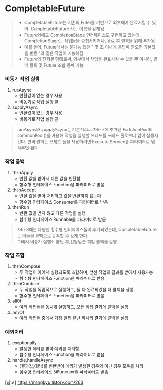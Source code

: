 # CompletableFuture

> - CompletableFuture는 기존의 Futer를 기반으로 외부에서 완료시킬 수 있어, CompletableFuture 라는 이름을 갖게됨
> - Future외에도 CompletionStage 인터페이스도 구현하고 있는데, CompletionStage는 작업들을 중첩시키거나, 완료 후 콜백을 위해 추가됨
> - 예를 들어, Future에서는 불가능 했던 " 몇 초 이내에 응답이 안오면 기본값을 반환 "와 같은 작업이 가능해짐
> - Future의 진화된 형태로써, 외부에서 작업을 완료시킬 수 있을 뿐 아니라, 콜백 등록 및 Future 조합 등이 가능


### 비동기 작업 실행
1. runAsync
   - 반환값이 없는 경우 사용
   - 비동기로 작업 실행 콜
2. supplyAsync
   - 반환값이 있는 경우 사용
   - 비동기로 작업 실행 콜
> runAsync와 supplyAsync는 기본적으로 자바 7에 추가된 ForkJoinPool의 commonPool()을 사용해 작업을 실행할 쓰레드를
> 쓰레드 풀로부터 얻어 실행시킨다. 만약 원하는 쓰레드 풀을 사용하려면 ExecutorService를 파라미터로 넘겨주면 된다.


### 작업 콜백
1. thenApply
   - 반환 값을 받아서 다른 값을 반환함
   - 함수형 인터페이스 Function을 파라미터로 받음
2. thenAccept
   - 반환 값을 받아 처리하고 값을 반환하지 않는다
   - 함수형 인터페이스 Consumer를 파라미터로 받음
3. thenRun
   - 반환 값을 받지 않고 다른 작업을 실행
   - 함수형 인터페이스 Runnable을 파라미터로 받음
> 자바 8에는 다양한 함수형 인터페이스들이 추가되었는데, CompletableFuture도 이들을 콜백으로 등록할 수 있게 한다.<br/>
> 그래서 비동기 실행이 끝난 후,전달받은 작업 콜백을 실행


### 작업 조합
1. thenCompose
   - 두 작업이 이어서 실행되도록 조합하며, 앞선 작업의 결과를 받아서 사용가능
   - 함수형 인터페이스 Function을 파라미터로 받음
2. thenCombine
   - 두 작업을 독립적으로 실행하고, 둘 다 완료되었을 때 콜백을 실행
   - 함수형 인터페이스 Function을 파라미터로 받음
3. allOf
   - 여러 작업들을 동시에 실행하고, 모든 작업 결과에 콜백을 실행
4. anyOf
   - 여러 작업들 중에서 가장 빨리 끝난 하나의 결과에 콜백을 실행


### 예외처리

1. exeptionally
   - 발생한 에러를 받아 예외를 처리함
   - 함수형 인터페이스 Function을 파라미터로 받음
2. handle,handleAsync
   - (결과값,에러)를 반환받아 에러가 발생한 경우와 아닌 경우 모두를 처리
   - 함수형 인터페이스 BiFunction을 파라미터로 받음




[참고] https://mangkyu.tistory.com/263